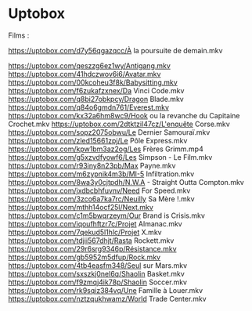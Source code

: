 # Uptobox

Films :

https://uptobox.com/d7y56qgazqcc/À la poursuite de demain.mkv

https://uptobox.com/qeszzg6ez1wy/Antigang.mkv
https://uptobox.com/41hdczwov6i6/Avatar.mkv
https://uptobox.com/00kcoheu3f8k/Babysitting.mkv
https://uptobox.com/f6zukafzxnex/Da Vinci Code.mkv
https://uptobox.com/q8bi27obkpcy/Dragon Blade.mkv
https://uptobox.com/q84o6gmdn761/Everest.mkv
https://uptobox.com/kx32a6hm8wc9/Hook ou la revanche du Capitaine Crochet.mkv
https://uptobox.com/2dtktzil47cz/L'enquête Corse.mkv
https://uptobox.com/sopz2075obwu/Le Dernier Samouraï.mkv
https://uptobox.com/zled15661zpj/Le Pôle Express.mkv
https://uptobox.com/kpw1bm3az2og/Les Frères Grimm.mp4
https://uptobox.com/g5xzvdfyowf6/Les Simpson - Le Film.mkv
https://uptobox.com/r93iny8n23pb/Max Payne.mkv
https://uptobox.com/m6zypnik4m3b/MI-5 Infiltration.mkv
https://uptobox.com/8wa3y0cjtpdh/N.W.A - Straight Outta Compton.mkv
https://uptobox.com/jxdbcbhfuvnv/Need For Speed.mkv
https://uptobox.com/3zco6a7ka7rc/Neuilly Sa Mère !.mkv
https://uptobox.com/mthh14ocf25l/Next.mkv
https://uptobox.com/c1m5bwqrzeym/Our Brand is Crisis.mkv
https://uptobox.com/iqoufhftzr7c/Projet Almanac.mkv
https://uptobox.com/7qekud5l1hlc/Projet X.mkv
https://uptobox.com/tdjii567dhjt/Rasta Rockett.mkv
https://uptobox.com/29r6srg9346p/Résistance.mkv
https://uptobox.com/gb5952m5dfup/Rock.mkv
https://uptobox.com/4tb4easfm348/Seul sur Mars.mkv
https://uptobox.com/sxszkj0nel6q/Shaolin Basket.mkv
https://uptobox.com/f9zmqj4ik78p/Shaolin Soccer.mkv
https://uptobox.com/rk9sqiz384vq/Une Famille à Louer.mkv
https://uptobox.com/nztzqukhwamz/World Trade Center.mkv
